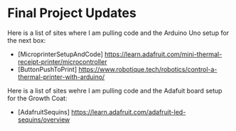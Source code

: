# Final Project Updates  

Here is a list of sites where I am pulling code and the Arduino Uno setup for the  next box:  

- [MicroprinterSetupAndCode] <https://learn.adafruit.com/mini-thermal-receipt-printer/microcontroller>  
- [ButtonPushToPrint] <https://www.robotique.tech/robotics/control-a-thermal-printer-with-arduino/>  

Here is a list of sites wehre I am pulling code and the Adafuit board setup for the Growth Coat:

- [AdafruitSequins] <https://learn.adafruit.com/adafruit-led-sequins/overview>  
